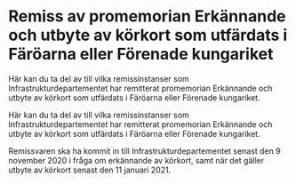 # Remiss av promemorian Erkännande och utbyte av körkort som utfärdats i Färöarna eller Förenade kungariket

Här kan du ta del av till vilka remissinstanser som Infrastrukturdepartementet har remitterat promemorian Erkännande och utbyte av körkort som utfärdats i Färöarna eller
Förenade kungariket.

Här kan du ta del av till vilka remissinstanser som Infrastrukturdepartementet har remitterat promemorian Erkännande och utbyte av körkort som utfärdats i Färöarna eller
Förenade kungariket.

Remissvaren ska ha kommit in till Infrastrukturdepartementet senast den
9 november 2020 i fråga om erkännande av körkort, samt när det gäller
utbyte av körkort senast den 11 januari 2021.
